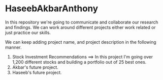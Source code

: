 # HaseebAkbarAnthony
In this repository we're going to communicate and collaborate our research and findings. We can work around different projects either work related or just practice our skills. 


We can keep adding project name, and project description in the following manner.
1. Stock Investment Recommendations ==> In this project I'm going over 1,200 different stocks and building a portfolio out of 25 best ones.
2. Akbar's future project.
3. Haseeb's future project. 
